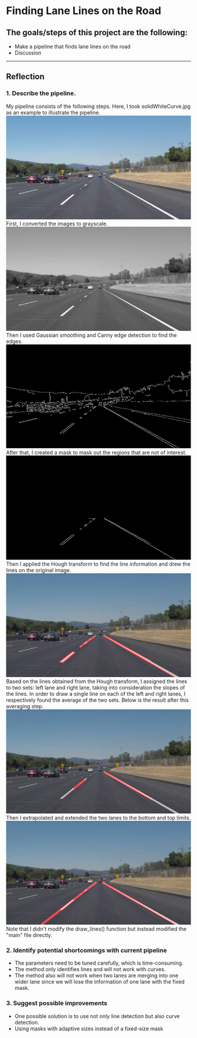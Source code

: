 # **Finding Lane Lines on the Road** 

## The goals/steps of this project are the following:
* Make a pipeline that finds lane lines on the road
* Discussion

[//]: # (Image References)

[image1]: ./images_finding_lane_lines/Hough_transform.jpg "Hough transform result"
[image2]: ./images_finding_lane_lines/average.jpg "Average result"
[image3]: ./images_finding_lane_lines/extrapolation.jpg "Extrapolation result"
[image4]: ./images_finding_lane_lines/solidWhiteCurve.jpg "Original image"
[image5]: ./images_finding_lane_lines/gray.jpg "Gray image"
[image6]: ./images_finding_lane_lines/canny_edges.jpg "Canny Edge detection"
[image7]: ./images_finding_lane_lines/masked_edges.jpg "Masked Edges"

---

## Reflection

### 1. Describe the pipeline.

My pipeline consists of the following steps. Here, I took solidWhiteCurve.jpg as an example to illustrate the pipeline.
![alt text][image4]
First, I converted the images to grayscale.
![alt text][image5]
Then I used Gaussian smoothing and Canny edge detection to find the edges.
![alt text][image6]
After that, I created a mask to mask out the regions that are not of interest.
![alt text][image7]
Then I applied the Hough transform to find the line information and drew the lines on the original image.
![alt text][image1]
Based on the lines obtained from the Hough transform, I assigned the lines to two sets: left lane and right lane, taking into consideration the slopes of the lines. In order to draw a single line on each of the left and right lanes, I respectively found the average of the two sets. Below is the result after this averaging step.
![alt text][image2]
Then I extrapolated and extended the two lanes to the bottom and top limits.
![alt text][image3]
Note that I didn't modify the draw_lines() function but instead modified the "main" file directly.

### 2. Identify potential shortcomings with current pipeline

* The parameters need to be tuned carefully, which is time-consuming.
* The method only identifies lines and will not work with curves.
* The method also will not work when two lanes are merging into one wider lane since we will lose the information of one lane with the fixed mask.


### 3. Suggest possible improvements

* One possible solution is to use not only line detection but also curve detection.
* Using masks with adaptive sizes instead of a fixed-size mask